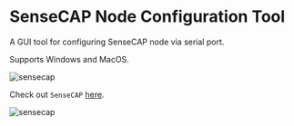 # SenseCAP Node Configuration Tool

A GUI tool for configuring SenseCAP node via serial port.

Supports Windows and MacOS.

![sensecap](https://user-images.githubusercontent.com/5130185/76201223-e435c180-622d-11ea-9125-331c0df62a1f.png)

Check out `SenseCAP` [here](https://solution.seeedstudio.com/product).


![sensecap](https://user-images.githubusercontent.com/5130185/76136615-52338a80-606e-11ea-88b4-1db5417df243.png)


